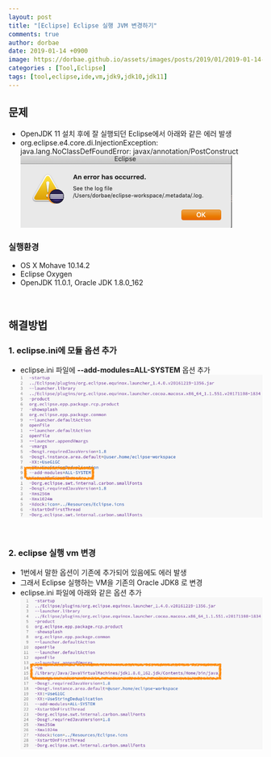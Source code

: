 ```yaml
---
layout: post
title: "[Eclipse] Eclipse 실행 JVM 변경하기"
comments: true
author: dorbae
date: 2019-01-14 +0900
image: https://dorbae.github.io/assets/images/posts/2019/01/2019-01-14-Tool-Eclipse-SetupVM-thumnail.png
categories : [Tool,Eclipse]
tags: [tool,eclipse,ide,vm,jdk9,jdk10,jdk11]
---
```


## 문제
* OpenJDK 11 설치 후에 잘 실행되던 Eclipse에서 아래와 같은 에러 발생
* org.eclipse.e4.core.di.InjectionException: java.lang.NoClassDefFoundError: javax/annotation/PostConstruct
![Error](/assets/images/posts/2019/01/2019-01-14-Tool-Eclipse-SetupVM-001.png)


### 실행환경
* OS X Mohave 10.14.2
* Eclipse Oxygen
* OpenJDK 11.0.1, Oracle JDK 1.8.0_162

<br/>

## 해결방법
### 1. eclipse.ini에 모듈 옵션 추가
* eclipse.ini 파일에 **--add-modules=ALL-SYSTEM** 옵션 추가
![screenshot001](/assets/images/posts/2019/01/2019-01-14-Tool-Eclipse-SetupVM-002.png)

<br/>

### 2. eclipse 실행 vm 변경
* 1번에서 말한 옵션이 기존에 추가되어 있음에도 에러 발생
* 그래서 Eclipse 실행하는 VM을 기존의 Oracle JDK8 로 변경
* eclipse.ini 파일에 아래와 같은 옵션 추가
![screenshot002](/assets/images/posts/2019/01/2019-01-14-Tool-Eclipse-SetupVM-003.png)